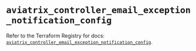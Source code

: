 # `aviatrix_controller_email_exception_notification_config`

Refer to the Terraform Registry for docs: [`aviatrix_controller_email_exception_notification_config`](https://registry.terraform.io/providers/aviatrixsystems/aviatrix/8.1.10/docs/resources/controller_email_exception_notification_config).
